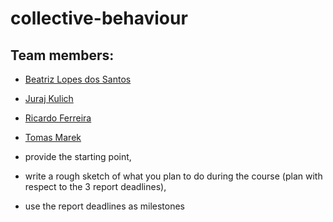 # collective-behaviour

## Team members:
- [Beatriz Lopes dos Santos](https://github.com/beatrizlopesdossantos)
- [Juraj Kulich](https://github.com/jurajkulich)
- [Ricardo Ferreira](https://github.com/rickyfer305)
- [Tomas Marek](https://github.com/realkuresryzi)
  
- provide the starting point,
- write a rough sketch of what you plan to do during the course (plan with respect to the 3 report deadlines),
- use the report deadlines as milestones
